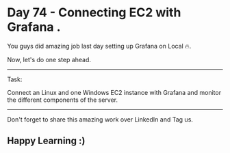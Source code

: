 # Day 74 - Connecting EC2 with Grafana .

You guys did amazing job last day setting up Grafana on Local 🔥.

Now, let's do one step ahead.

------------------------------------------------------------------------------
Task:

Connect an Linux and one Windows EC2 instance with Grafana and monitor the different components of the server.

------------------------------------------------------------------------------

Don't forget to share this amazing work over LinkedIn and Tag us.

## Happy Learning :)
